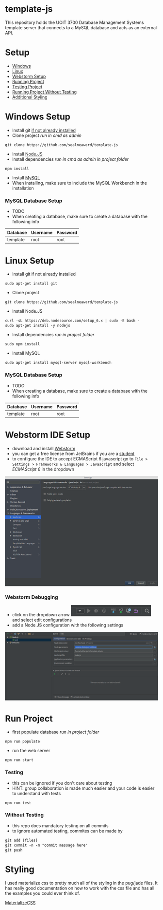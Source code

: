 # template-js
This repository holds the UOIT 3700 Database Management Systems template server that connects to a MySQL database and acts as an external API.

# Setup
- [Windows](#windows-setup)
- [Linux](#linux-setup)
- [Webstorm Setup](#webstorm-ide-setup)
- [Running Project](#run-project)
- [Testing Project](#testing)
- [Running Project Without Testing](#without-testing)
- [Additional Styling](#styling)

# Windows Setup
- Install git [if not already installed](https://git-scm.com/download/win)
- Clone project *run in cmd as admin*
```
git clone https://github.com/sealneaward/template-js
```
- Install [Node.JS](https://nodejs.org/en/download/)
- Install dependencies *run in cmd as admin in project folder*
```
npm install
```
- Install [MySQL](http://dev.mysql.com/downloads/installer/)
- When installing, make sure to include the MySQL Workbench in the installation

### MySQL Database Setup
- TODO
- When creating a database, make sure to create a database with the following info

| Database       | Username           | Password  |
| ------------- | ------------- | ----- |
| template    | root | root |

# Linux Setup
- Install git if not already installed
```
sudo apt-get install git
```
- Clone project
```
git clone https://github.com/sealneaward/template-js
```
- Install Node.JS
```
curl -sL https://deb.nodesource.com/setup_6.x | sudo -E bash -
sudo apt-get install -y nodejs
```
- Install dependencies *run in project folder*
```
sudo npm install
```
- Install MySQL
```
sudo apt-get install mysql-server mysql-workbench
```

### MySQL Database Setup
- TODO
- When creating a database, make sure to create a database with the following info

| Database       | Username           | Password  |
| ------------- | ------------- | ----- |
| template    | root | root |

# Webstorm IDE Setup
- download and install [Webstorm](https://www.jetbrains.com/webstorm/)
- you can get a free license from JetBrains if you are a [student](https://www.jetbrains.com/student/)
- to configure the IDE to accept ECMAScript 6 javascript go to `File > Settings > Frameworks & Languages > Javascript` and select *ECMAScript 6* in the dropdown

![Language Setup](img/ECMA.png)

### Webstorm Debugging
- click on the dropdown arrow ![Arrow](img/arrow.png) and select edit configurations
- add a Node.JS configuration with the following settings

![Configuration Setup](img/configuration.png)


# Run Project
- first populate database *run in project folder*
```
npm run populate
```
- run the web server
```
npm run start
```

### Testing
- this can be ignored if you don't care about testing
- HINT: group collaboration is made much easier and your code is easier to understand with tests
```
npm run test
```
### Without Testing
- this repo does mandatory testing on all commits
- to ignore automated testing, commites can be made by
```
git add {files}
git commit -n -m "commit message here"
git push
```

# Styling
I used materialize css to pretty much all of the styling in the pug/jade files.
It has really good documentation on how to work with the css file and has all the examples you could ever think of.

[MaterializeCSS](http://materializecss.com/)
